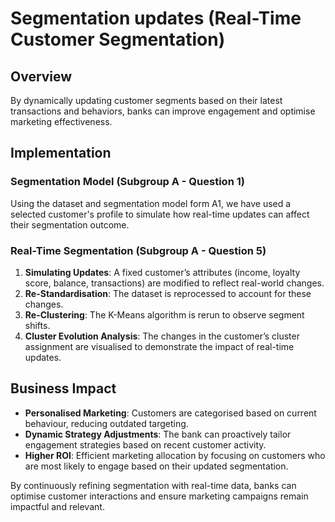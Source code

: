 # Segmentation updates (Real-Time Customer Segmentation)

## Overview
By dynamically updating customer segments based on their latest transactions and behaviors, banks can improve engagement and optimise marketing effectiveness.

## Implementation
### Segmentation Model (Subgroup A - Question 1)
Using the dataset and segmentation model form A1, we have used a selected customer's profile to simulate how real-time updates can affect their segmentation outcome.

### Real-Time Segmentation (Subgroup A - Question 5)
1. **Simulating Updates**: A fixed customer’s attributes (income, loyalty score, balance, transactions) are modified to reflect real-world changes.
2. **Re-Standardisation**: The dataset is reprocessed to account for these changes.
3. **Re-Clustering**: The K-Means algorithm is rerun to observe segment shifts.
4. **Cluster Evolution Analysis**: The changes in the customer’s cluster assignment are visualised to demonstrate the impact of real-time updates.

## Business Impact
- **Personalised Marketing**: Customers are categorised based on current behaviour, reducing outdated targeting.
- **Dynamic Strategy Adjustments**: The bank can proactively tailor engagement strategies based on recent customer activity.
- **Higher ROI**: Efficient marketing allocation by focusing on customers who are most likely to engage based on their updated segmentation.

By continuously refining segmentation with real-time data, banks can optimise customer interactions and ensure marketing campaigns remain impactful and relevant.

